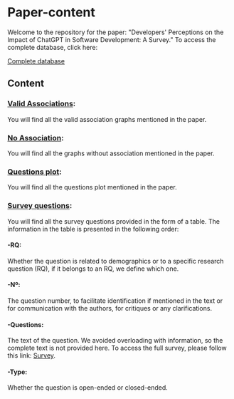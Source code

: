 # Paper-content
Welcome to the repository for the paper: "Developers' Perceptions on the Impact of ChatGPT in Software Development: A Survey." To access the complete database, click here:  

[Complete database](https://github.com/gpt-impact/Full_analysis_plot)

## Content 
### [Valid Associations](./Valid%20Associations):
You will find all the valid association graphs mentioned in the paper.

### [No Association](./No%20Association):
You will find all the graphs without association mentioned in the paper.

### [Questions plot](./Questions%20plot): 
You will find all the questions plot mentioned in the paper.

### [Survey questions](https://drive.google.com/file/d/1_uXMG_YIQpsW0OEv9hIcfHk821jGx943/view?usp=sharing):  
You will find all the survey questions provided in the form of a table. The information in the table is presented in the following order:
#### -RQ:
Whether the question is related to demographics or to a specific research question (RQ), if it belongs to an RQ, we define which one.
#### -Nº:
The question number, to facilitate identification if mentioned in the text or for communication with the authors, for critiques or any clarifications.
#### -Questions:
The text of the question. We avoided overloading with information, so the complete text is not provided here. To access the full survey, please follow this link: [Survey](https://drive.google.com/file/d/1mBqmsEJBouvPqCIgQDqzBGWnsqqdqAbo/view?usp=sharing).
#### -Type:
Whether the question is open-ended or closed-ended.
